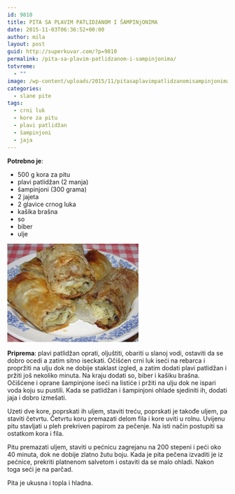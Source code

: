```yaml
---
id: 9810
title: PITA SA PLAVIM PATLIDžANOM I ŠAMPINjONIMA
date: 2015-11-03T06:36:52+00:00
author: mila
layout: post
guid: http://superkuvar.com/?p=9810
permalink: /pita-sa-plavim-patlidzanom-i-sampinjonima/
totvreme:
  - ""
image: /wp-content/uploads/2015/11/pitasaplavimpatlidzanomisampinjonima-940x198.jpg
categories:
  - slane pite
tags:
  - crni luk
  - kore za pitu
  - plavi patlidžan
  - šampinjoni
  - jaja
---
```

**Potrebno je**:  
* 500 g kora za pitu  
* plavi patlidžan (2 manja)  
* šampinjoni (300 grama)  
* 2 jajeta  
* 2 glavice crnog luka  
* kašika brašna  
* so  
* biber  
* ulje

[<img class="alignnone size-medium wp-image-9812" src="/wp-content/uploads/2015/11/pitasaplavimpatlidzanomisampinjonima-300x225.jpg" alt="pitasaplavimpatlidzanomisampinjonima" width="300" height="225" />](/wp-content/uploads/2015/11/pitasaplavimpatlidzanomisampinjonima-e1446532338349.jpg)

**Priprema**: plavi patlidžan oprati, oljuštiti, obariti u slanoj vodi, ostaviti da se dobro ocedi a zatim sitno iseckati. Očišćen crni luk iseći na rebarca i propržiti na ulju dok ne dobije staklast izgled, a zatim dodati plavi patlidžan i pržiti još nekoliko minuta. Na kraju dodati so, biber i kašiku brašna. Očišćene i oprane šampinjone iseći na listiće i pržiti na ulju dok ne ispari voda koju su pustili. Kada se patlidžan i šampinjoni ohlade sjediniti ih, dodati jaja i dobro izmešati.

Uzeti dve kore, poprskati ih uljem, staviti treću, poprskati je takođe uljem, pa staviti četvrtu. Četvrtu koru premazati delom fila i kore uviti u rolnu. Uvijenu pitu stavljati u pleh prekriven papirom za pečenje. Na isti način postupiti sa ostatkom kora i fila.

Pitu premazati uljem, staviti u pećnicu zagrejanu na 200 stepeni i peći oko 40 minuta, dok ne dobije zlatno žutu boju. Kada je pita pečena izvaditi je iz pećnice, prekriti platnenom salvetom i ostaviti da se malo ohladi. Nakon toga seći je na parčad.

Pita je ukusna i topla i hladna.